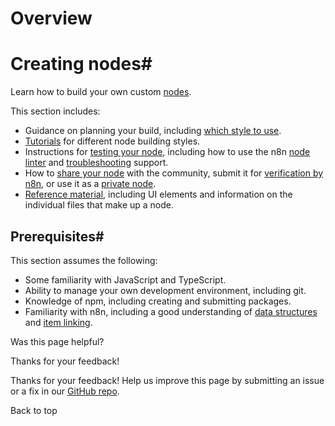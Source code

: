# Overview

[ ](https://github.com/n8n-io/n8n-docs/edit/main/docs/integrations/creating-nodes/overview.md "Edit this page")

# Creating nodes#

Learn how to build your own custom [nodes](../../../glossary/#node-n8n).

This section includes:

  * Guidance on planning your build, including [which style to use](../plan/choose-node-method/).
  * [Tutorials](../build/) for different node building styles.
  * Instructions for [testing your node](../test/), including how to use the n8n [node linter](../test/node-linter/) and [troubleshooting](../test/troubleshooting-node-development/) support.
  * How to [share your node](../deploy/submit-community-nodes/) with the community, submit it for [verification by n8n](../deploy/submit-community-nodes/), or use it as a [private node](../deploy/install-private-nodes/).
  * [Reference material](../build/reference/), including UI elements and information on the individual files that make up a node.



## Prerequisites#

This section assumes the following:

  * Some familiarity with JavaScript and TypeScript.
  * Ability to manage your own development environment, including git.
  * Knowledge of npm, including creating and submitting packages.
  * Familiarity with n8n, including a good understanding of [data structures](../../../data/data-structure/) and [item linking](../../../data/data-mapping/data-item-linking/).

Was this page helpful? 

Thanks for your feedback! 

Thanks for your feedback! Help us improve this page by submitting an issue or a fix in our [GitHub repo](https://github.com/n8n-io/n8n-docs). 

Back to top 
